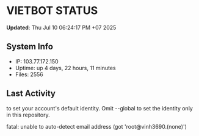 # VIETBOT STATUS
**Updated**: Thu Jul 10 06:24:17 PM +07 2025

## System Info
- IP: 103.77.172.150
- Uptime: up 4 days, 22 hours, 11 minutes
- Files: 2556

## Last Activity

to set your account's default identity.
Omit --global to set the identity only in this repository.

fatal: unable to auto-detect email address (got 'root@vinh3690.(none)')
